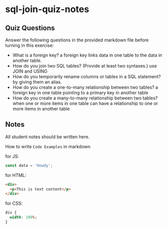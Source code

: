 # sql-join-quiz-notes

## Quiz Questions

Answer the following questions in the provided markdown file before turning in this exercise:

- What is a foreign key?
  a foreign key links data in one table to the data in another table.
- How do you join two SQL tables? (Provide at least two syntaxes.)
  use JOIN and USING
- How do you temporarily rename columns or tables in a SQL statement?
  by giving them an alias.
- How do you create a one-to-many relationship between two tables?
  a foreign key in one table pointing to a primary key in another table
- How do you create a many-to-many relationship between two tables?
  when one or more items in one table can have a relationship to one or more items in another table

## Notes

All student notes should be written here.

How to write `Code Examples` in markdown

for JS:

```javascript
const data = 'Howdy';
```

for HTML:

```html
<div>
  <p>This is text content</p>
</div>
```

for CSS:

```css
div {
  width: 100%;
}
```
